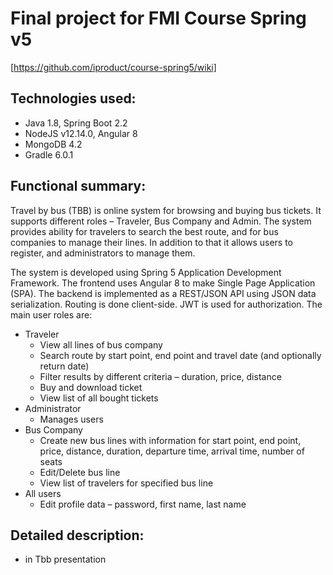 # Final project for FMI Course Spring v5 
[https://github.com/iproduct/course-spring5/wiki]


## Technologies used:
- Java 1.8, Spring Boot 2.2
- NodeJS v12.14.0, Angular 8
- MongoDB 4.2
- Gradle 6.0.1

## Functional summary:
Travel by bus (TBB) is online system for browsing and buying bus tickets. It supports different roles – Traveler, Bus Company and Admin. The system provides ability for travelers to search the best route, and for bus companies to manage their lines. In addition to that it allows users to register, and administrators to manage them.

The system is developed using Spring 5 Application Development Framework. The frontend uses Angular 8 to make Single Page Application (SPA).  The backend is implemented as a REST/JSON API using JSON data serialization. Routing is done client-side. JWT is used for authorization.
The main user roles are:
* Traveler
  * View all lines of bus company
  * Search route by start point, end point and travel date
(and optionally return date)
  * Filter results by different criteria – duration, price, distance
  * Buy and download ticket
  * View list of all bought tickets
* Administrator
  * Manages users
*	Bus Company 
    * Create new bus lines with information for start point, end point, price, distance, duration, departure time, arrival time, number of seats
    * Edit/Delete bus line
    * View list of travelers for specified bus line
* All users 
  * Edit profile data – password, first name, last name


## Detailed description:
- in Tbb presentation

